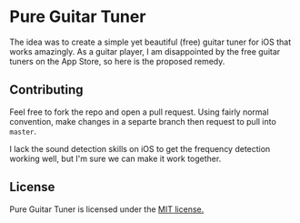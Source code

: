 Pure Guitar Tuner
=================

The idea was to create a simple yet beautiful (free) guitar tuner for iOS that works amazingly. As a guitar player, I am disappointed by the free guitar tuners on the App Store, so here is the proposed remedy.

## Contributing

Feel free to fork the repo and open a pull request. Using fairly normal convention, make changes in a separte branch then request to pull into `master`.

I lack the sound detection skills on iOS to get the frequency detection working well, but I'm sure we can make it work together.

## License
Pure Guitar Tuner is licensed under the [MIT license.](https://github.com/tfrank64/Pure-Guitar-Tuner/blob/master/LICENSE.md)

